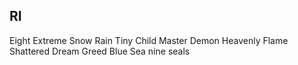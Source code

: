 
## RI
Eight Extreme
Snow Rain
Tiny Child
Master Demon
Heavenly Flame
Shattered Dream
Greed
Blue Sea
nine seals
